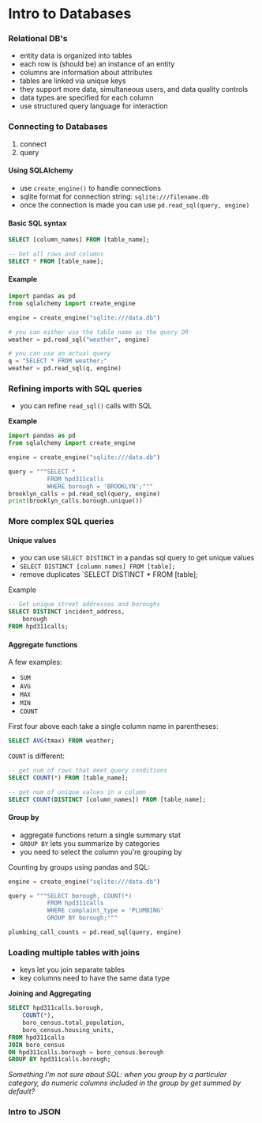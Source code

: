 # Intro to Databases

### Relational DB's
- entity data is organized into tables
- each row is (should be) an instance of an entity
- columns are information about attributes
- tables are linked via unique keys
- they support more data, simultaneous users, and data quality controls
- data types are specified for each column
- use structured query language for interaction

### Connecting to Databases
1. connect
2. query

#### Using SQLAlchemy
- use `create_engine()` to handle connections
- sqlite format for connection string: `sqlite:///filename.db`
- once the connection is made you can use `pd.read_sql(query, engine)` 

#### Basic SQL syntax
```sql
SELECT [column_names] FROM [table_name];

-- Get all rows and columns
SELECT * FROM [table_name];
```

#### Example
```python
import pandas as pd
from sqlalchemy import create_engine

engine = create_engine("sqlite:///data.db")

# you can either use the table name as the query OR
weather = pd.read_sql("weather", engine)

# you can use an actual query
q = "SELECT * FROM weather;"
weather = pd.read_sql(q, engine)
```
### Refining imports with SQL queries
- you can refine `read_sql()` calls with SQL

**Example**
```python
import pandas as pd
from sqlalchemy import create_engine

engine = create_engine("sqlite:///data.db")

query = """SELECT * 
           FROM hpd311calls
           WHERE borough = 'BROOKLYN';"""
brooklyn_calls = pd.read_sql(query, engine)
print(brooklyn_calls.borough.unique())
```

### More complex SQL queries

#### Unique values
- you can use `SELECT DISTINCT` in a pandas sql query to get unique values
- `SELECT DISTINCT [column names] FROM [table];`
- remove duplicates `SELECT DISTINCT * FROM [table];

Example
```sql
-- Get unique street addresses and boroughs
SELECT DISTINCT incident_address,
    borough
FROM hpd311calls;
```
#### Aggregate functions
A few examples:
- `SUM`
- `AVG`
- `MAX`
- `MIN`
- `COUNT`

First four above each take a single column name in parentheses:
```SQL
SELECT AVG(tmax) FROM weather;
```
`COUNT` is different:
```sql
-- get num of rows that meet query conditions 
SELECT COUNT(*) FROM [table_name];

-- get num of unique values in a column
SELECT COUNT(DISTINCT [column_names]) FROM [table_name];
```

#### Group by
- aggregate functions return a single summary stat
- `GROUP BY` lets you summarize by categories
- you need to select the column you're grouping by

Counting by groups using pandas and SQL:
```python
engine = create_engine("sqlite:///data.db")

query = """SELECT borough, COUNT(*)
           FROM hpd311calls
           WHERE complaint_type = 'PLUMBING'
           GROUP BY borough;"""

plumbing_call_counts = pd.read_sql(query, engine)
```

### Loading multiple tables with joins
- keys let you join separate tables
- key columns need to have the same data type

**Joining and Aggregating**
```sql
SELECT hpd311calls.borough,
    COUNT(*),
    boro_census.total_population,
    boro_census.housing_units,
FROM hpd311calls
JOIN boro_census
ON hpd311calls.borough = boro_census.borough
GROUP BY hpd311calls.borough;
```
_Something I'm not sure about SQL: when you group by a particular category, do numeric columns included in the group by get summed by default?_ 


### Intro to JSON